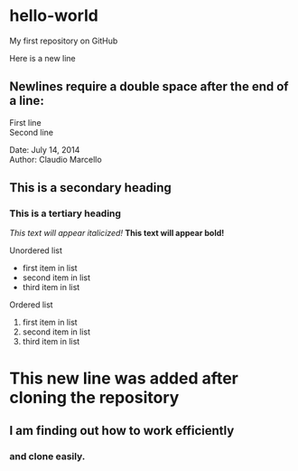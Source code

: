 hello-world
===========
My first repository on GitHub

Here is a new line

## Newlines require a double space after the end of a line:   
First line  
Second line

Date:   July 14, 2014  
Author: Claudio Marcello

## This is a secondary heading
### This is a tertiary heading

*This text will appear italicized!*
**This text will appear bold!**



Unordered list
- first item in list
- second item in list
- third item in list

Ordered list

1. first item in list
2. second item in list
3. third item in list


# This new line was added after cloning the repository
## I am finding out how to work efficiently
### and clone easily.

